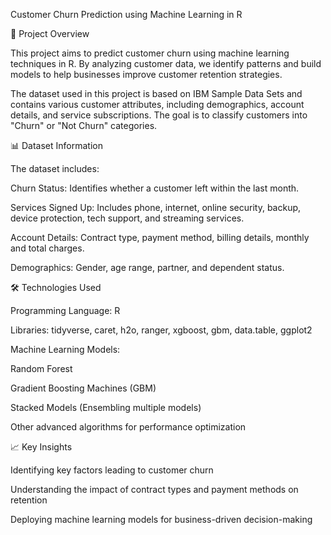 Customer Churn Prediction using Machine Learning in R

📌 Project Overview

This project aims to predict customer churn using machine learning techniques in R. By analyzing customer data, we identify patterns and build models to help businesses improve customer retention strategies.

The dataset used in this project is based on IBM Sample Data Sets and contains various customer attributes, including demographics, account details, and service subscriptions. The goal is to classify customers into "Churn" or "Not Churn" categories.

📊 Dataset Information

The dataset includes:

Churn Status: Identifies whether a customer left within the last month.

Services Signed Up: Includes phone, internet, online security, backup, device protection, tech support, and streaming services.

Account Details: Contract type, payment method, billing details, monthly and total charges.

Demographics: Gender, age range, partner, and dependent status.

🛠️ Technologies Used

Programming Language: R

Libraries: tidyverse, caret, h2o, ranger, xgboost, gbm, data.table, ggplot2

Machine Learning Models:

Random Forest

Gradient Boosting Machines (GBM)

Stacked Models (Ensembling multiple models)

Other advanced algorithms for performance optimization

📈 Key Insights

Identifying key factors leading to customer churn

Understanding the impact of contract types and payment methods on retention

Deploying machine learning models for business-driven decision-making
